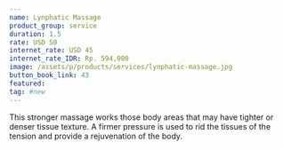 ```yaml
---
name: Lynphatic Massage
product_group: service
duration: 1.5
rate: USD 50
internet_rate: USD 45
internet_rate_IDR: Rp. 594,000
image: /assets/p/products/services/lynphatic-massage.jpg
button_book_link: 43
featured:
tag: #new
---
```

This stronger massage works those body areas that may have tighter or denser tissue texture. A firmer pressure is used to rid the tissues of the tension and provide a rejuvenation of the body.
